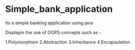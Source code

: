 # Simple_bank_application

Its a simple banking application using java

Displayin the use of OOPS concepts such as -

1.Polymorphism
2.Abstraction
3.Inheritance
4.Encapsulation
